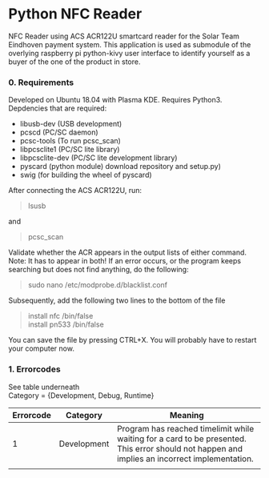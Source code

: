 # Python NFC Reader
NFC Reader using ACS ACR122U smartcard reader for the Solar Team Eindhoven payment system. This application is
used as submodule of the overlying raspberry pi python-kivy user interface to identify yourself as a buyer of 
the one of the product in store. 

### 0. Requirements
Developed on Ubuntu 18.04 with Plasma KDE. Requires Python3.
Depdencies that are required:
 - libusb-dev (USB development)
 - pcscd (PC/SC daemon)
 - pcsc-tools (To run pcsc_scan)
 - libpcsclite1 (PC/SC lite library)
 - libpcsclite-dev (PC/SC lite development library)
 - pyscard (python module) download repository and setup.py)
 - swig (for building the wheel of pyscard)
 
 After connecting the ACS ACR122U, run: 
 > lsusb
 
 and
 > pcsc_scan 
 
 
 Validate whether the ACR appears in the output lists of either command. Note: It has to appear in both!
 If an error occurs, or the program keeps searching but does not find anything, do the following:
 > sudo nano /etc/modprobe.d/blacklist.conf
 
 Subsequently, add the following two lines to the bottom of the file
 > install nfc /bin/false<br>
 > install pn533 /bin/false
 
 You can save the file by pressing CTRL+X. You will probably have to restart your computer now.
 
### 1. Errorcodes
See table underneath<br>
Category = {Development, Debug, Runtime}

| Errorcode 	| Category   	| Meaning                                                                                                                                       	|
|-----------	|-------------	|-----------------------------------------------------------------------------------------------------------------------------------------------	|
| 1         	| Development 	| Program has reached timelimit while waiting for a card to be presented. This error should not happen and implies an incorrect implementation. 	|
|           	|             	|                                                                                                                                               	|                                                                                                                                                	|                                                                                                                                     	|
